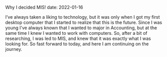Why I decided MIS!
date: 2022-01-16
 
 I’ve always taken a liking to technology, but it was only when I got my first desktop computer that I started to realize that this is the future. Since I was young I've always known that I wanted to major in Accounting, but at the same time I knew I wanted to work with computers. So, after a bit of researching, I was led to MIS, and knew that it was exactly what I was looking for. So fast forward to today, and here I am continuing on the journey.
